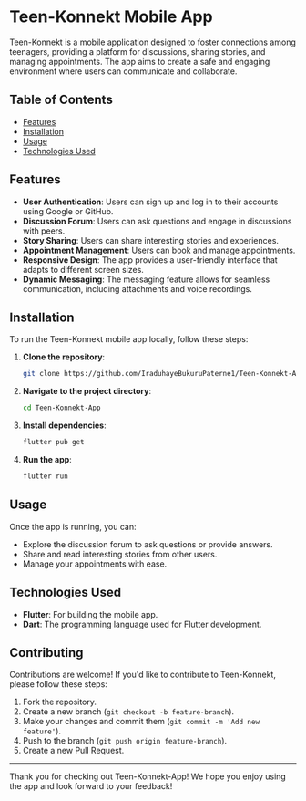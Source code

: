 # Teen-Konnekt Mobile App

Teen-Konnekt is a mobile application designed to foster connections among teenagers, providing a platform for discussions, sharing stories, and managing appointments. The app aims to create a safe and engaging environment where users can communicate and collaborate.

## Table of Contents

- [Features](#features)
- [Installation](#installation)
- [Usage](#usage)
- [Technologies Used](#technologies-used)

## Features

- **User Authentication**: Users can sign up and log in to their accounts using Google or GitHub.
- **Discussion Forum**: Users can ask questions and engage in discussions with peers.
- **Story Sharing**: Users can share interesting stories and experiences.
- **Appointment Management**: Users can book and manage appointments.
- **Responsive Design**: The app provides a user-friendly interface that adapts to different screen sizes.
- **Dynamic Messaging**: The messaging feature allows for seamless communication, including attachments and voice recordings.

## Installation

To run the Teen-Konnekt mobile app locally, follow these steps:

1. **Clone the repository**:
   ```bash
   git clone https://github.com/IraduhayeBukuruPaterne1/Teen-Konnekt-App.git
   ```

2. **Navigate to the project directory**:
   ```bash
   cd Teen-Konnekt-App
   ```

3. **Install dependencies**:
   ```bash
   flutter pub get
   ```

4. **Run the app**:
   ```bash
   flutter run
   ```

## Usage

Once the app is running, you can:

- Explore the discussion forum to ask questions or provide answers.
- Share and read interesting stories from other users.
- Manage your appointments with ease.

## Technologies Used

- **Flutter**: For building the mobile app.
- **Dart**: The programming language used for Flutter development.

## Contributing

Contributions are welcome! If you'd like to contribute to Teen-Konnekt, please follow these steps:

1. Fork the repository.
2. Create a new branch (`git checkout -b feature-branch`).
3. Make your changes and commit them (`git commit -m 'Add new feature'`).
4. Push to the branch (`git push origin feature-branch`).
5. Create a new Pull Request.

---

Thank you for checking out Teen-Konnekt-App! We hope you enjoy using the app and look forward to your feedback!
```
